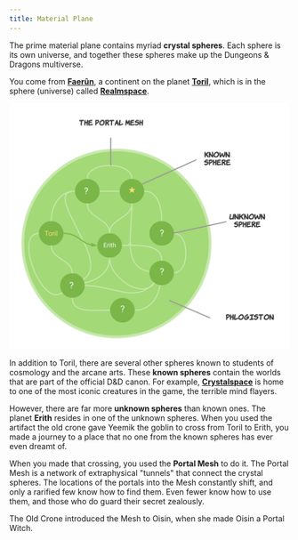 ```yaml
---
title: Material Plane
---
```

The prime material plane contains myriad **crystal spheres**. Each sphere is its own universe, and together these spheres make up the Dungeons & Dragons multiverse.

You come from [**Faerûn**](https://forgottenrealms.fandom.com/wiki/Faer%C3%BBn), a continent on the planet **[Toril](https://forgottenrealms.fandom.com/wiki/Toril)**, which is in the sphere (universe)  called **[Realmspace](https://forgottenrealms.fandom.com/wiki/Realmspace)**.

![Material Plane](../../static/material-plane.png)

In addition to Toril, there are several other spheres known to students of cosmology and the arcane arts. These **known spheres** contain the worlds that are part of the official D&D canon. For example, **[Crystalspace](https://forgottenrealms.fandom.com/wiki/Crystalspace)** is home to one of the most iconic creatures in the game, the terrible mind flayers.

However, there are far more **unknown spheres** than known ones. The planet **Erith** resides in one of the unknown spheres. When you used the artifact the old crone gave Yeemik the goblin to cross from Toril to Erith, you made a journey to a place that no one from the known spheres has ever even dreamt of.

When you made that crossing, you used the **Portal Mesh** to do it. The Portal Mesh is a network of extraphysical "tunnels" that connect the crystal spheres. The locations of the portals into the Mesh constantly shift, and only a rarified few know how to find them. Even fewer know how to use them, and those who do guard their secret zealously. 

The Old Crone introduced the Mesh to Oisin, when she made Oisin a Portal Witch.

